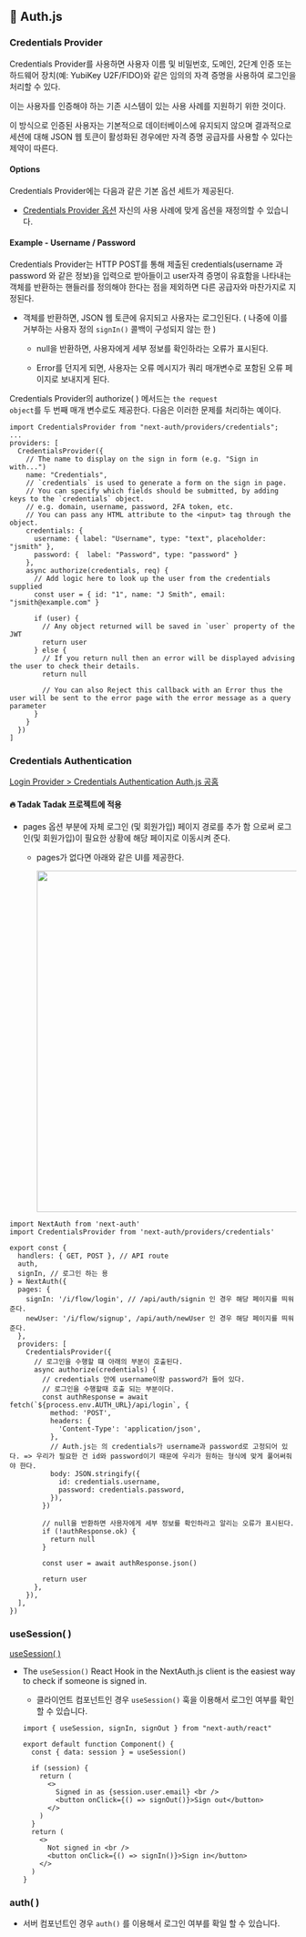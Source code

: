 ## 📌 Auth.js

### Credentials Provider

Credentials Provider를 사용하면 사용자 이름 및 비밀번호, 도메인, 2단계 인증 또는 하드웨어 장치(예: YubiKey U2F/FIDO)와 같은 임의의 자격 증명을 사용하여 로그인을 처리할 수 있다.

이는 사용자를 인증해야 하는 기존 시스템이 있는 사용 사례를 지원하기 위한 것이다.

이 방식으로 인증된 사용자는 기본적으로 데이터베이스에 유지되지 않으며 결과적으로 세션에 대해 JSON 웹 토큰이 활성화된 경우에만 자격 증명 공급자를 사용할 수 있다는 제약이 따른다.

#### Options

Credentials Provider에는 다음과 같은 기본 옵션 세트가 제공된다.

- [Credentials Provider 옵션](https://authjs.dev/reference/core/providers/credentials)
  자신의 사용 사례에 맞게 옵션을 재정의할 수 있습니다.

#### Example - Username / Password

Credentials Provider는 HTTP POST를 통해 제출된 credentials(username 과 password 와 같은 정보)을 입력으로 받아들이고 user자격 증명이 유효함을 나타내는 객체를 반환하는 핸들러를 정의해야 한다는 점을 제외하면 다른 공급자와 마찬가지로 지정된다.

- 객체를 반환하면, JSON 웹 토큰에 유지되고 사용자는 로그인된다. ( 나중에 이를 거부하는 사용자 정의 <code>signIn()</code> 콜백이 구성되지 않는 한 )

  - null을 반환하면, 사용자에게 세부 정보를 확인하라는 오류가 표시된다.

  - Error를 던지게 되면, 사용자는 오류 메시지가 쿼리 매개변수로 포함된 오류 페이지로 보내지게 된다.

Credentials Provider의 authorize( ) 메서드는 <code>the request object</code>를 두 번째 매개 변수로도 제공한다. 다음은 이러한 문제를 처리하는 예이다.

```
import CredentialsProvider from "next-auth/providers/credentials";
...
providers: [
  CredentialsProvider({
    // The name to display on the sign in form (e.g. "Sign in with...")
    name: "Credentials",
    // `credentials` is used to generate a form on the sign in page.
    // You can specify which fields should be submitted, by adding keys to the `credentials` object.
    // e.g. domain, username, password, 2FA token, etc.
    // You can pass any HTML attribute to the <input> tag through the object.
    credentials: {
      username: { label: "Username", type: "text", placeholder: "jsmith" },
      password: {  label: "Password", type: "password" }
    },
    async authorize(credentials, req) {
      // Add logic here to look up the user from the credentials supplied
      const user = { id: "1", name: "J Smith", email: "jsmith@example.com" }

      if (user) {
        // Any object returned will be saved in `user` property of the JWT
        return user
      } else {
        // If you return null then an error will be displayed advising the user to check their details.
        return null

        // You can also Reject this callback with an Error thus the user will be sent to the error page with the error message as a query parameter
      }
    }
  })
]
```

### Credentials Authentication

[Login Provider > Credentials Authentication Auth.js 공홈](https://authjs.dev/getting-started/providers/credentials-tutorial)

#### 🔥 Tadak Tadak 프로젝트에 적용

- pages 옵션 부분에 자체 로그인 (및 회원가입) 페이지 경로를 추가 함 으로써 로그인(및 회원가입)이 필요한 상황에 해당 페이지로 이동시켜 준다.

  - pages가 없다면 아래와 같은 UI를 제공한다.

    <img width="600" src="./image/Screenshot 2024-02-13 at 3.06.32 PM.png" />

```
import NextAuth from 'next-auth'
import CredentialsProvider from 'next-auth/providers/credentials'

export const {
  handlers: { GET, POST }, // API route
  auth,
  signIn, // 로그인 하는 용
} = NextAuth({
  pages: {
    signIn: '/i/flow/login', // /api/auth/signin 인 경우 해당 페이지를 띄워준다.
    newUser: '/i/flow/signup', /api/auth/newUser 인 경우 해당 페이지를 띄워준다.
  },
  providers: [
    CredentialsProvider({
      // 로그인을 수행할 떄 아래의 부분이 호출된다.
      async authorize(credentials) {
        // credentials 안에 username이랑 password가 들어 있다.
        // 로그인을 수행할때 호출 되는 부분이다.
        const authResponse = await fetch(`${process.env.AUTH_URL}/api/login`, {
          method: 'POST',
          headers: {
            'Content-Type': 'application/json',
          },
          // Auth.js는 의 credentials가 username과 password로 고정되어 있다. => 우리가 필요한 건 id와 password이기 때문에 우리가 원하는 형식에 맞게 풀어써줘야 한다.
          body: JSON.stringify({
            id: credentials.username,
            password: credentials.password,
          }),
        })

        // null을 반환하면 사용자에게 세부 정보를 확인하라고 알리는 오류가 표시된다.
        if (!authResponse.ok) {
          return null
        }

        const user = await authResponse.json()

        return user
      },
    }),
  ],
})
```

### useSession( )

[useSession( )](https://next-auth.js.org/getting-started/example#frontend---add-react-hook)

- The <code>useSession()</code> React Hook in the NextAuth.js client is the easiest way to check if someone is signed in.

  - 클라이언트 컴포넌트인 경우 <code>useSession()</code> 훅을 이용해서 로그인 여부를 확인할 수 있습니다.

  ```
  import { useSession, signIn, signOut } from "next-auth/react"

  export default function Component() {
    const { data: session } = useSession()

    if (session) {
      return (
        <>
          Signed in as {session.user.email} <br />
          <button onClick={() => signOut()}>Sign out</button>
        </>
      )
    }
    return (
      <>
        Not signed in <br />
        <button onClick={() => signIn()}>Sign in</button>
      </>
    )
  }
  ```

### auth( )

- 서버 컴포넌트인 경우 <code>auth()</code> 를 이용해서 로그인 여부를 확일 할 수 있습니다.
